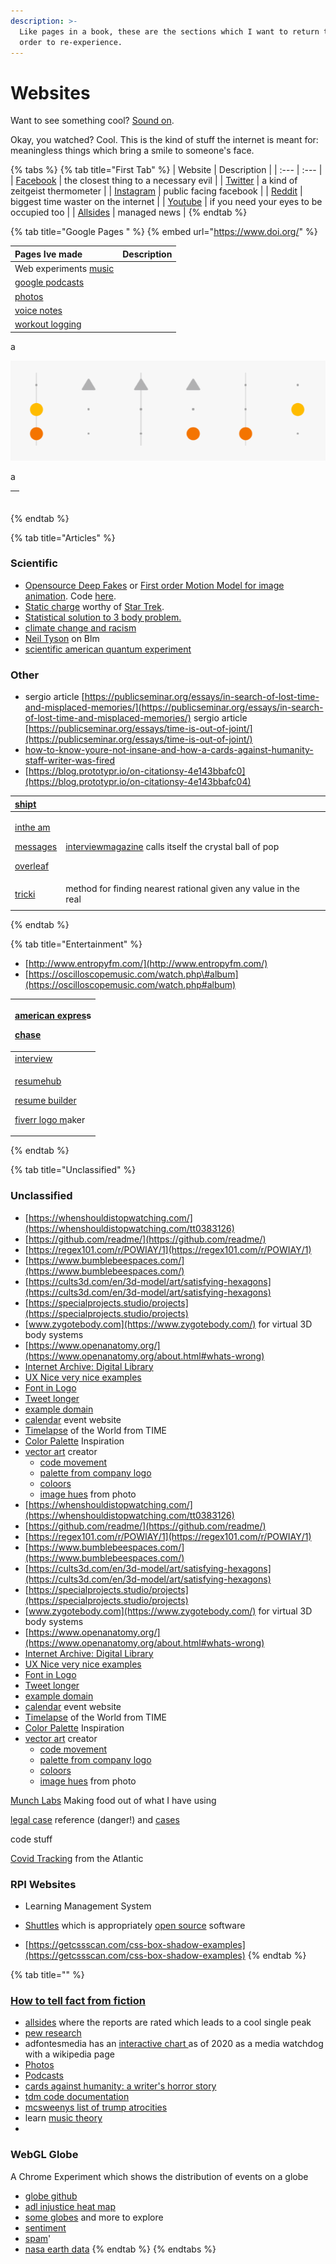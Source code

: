 ```yaml
---
description: >-
  Like pages in a book, these are the sections which I want to return to, in
  order to re-experience.
---
```


# Websites

Want to see something cool? [Sound on](https://matias.ma/nsfw/).

Okay, you watched? Cool. This is the kind of stuff the internet is meant for: meaningless things which bring a smile to someone's face. 



{% tabs %}
{% tab title="First Tab" %}
| Website | Description |
| :--- | :--- |
| [Facebook](https://www.facebook.com/) | the closest thing to a necessary evil |
| [Twitter](https://twitter.com/home) | a kind of zeitgeist thermometer |
| [Instagram](https://www.instagram.com/) | public facing facebook |
| [Reddit](https://old.reddit.com/) | biggest time waster on the internet  |
| [Youtube](https://www.youtube.com/) | if you need your eyes to be occupied too |
| [Allsides](https://www.allsides.com/unbiased-balanced-news) | managed news  |
{% endtab %}

{% tab title="Google Pages " %}
{% embed url="https://www.doi.org/" %}



| Pages Ive made | Description |
| :--- | :--- |
| Web experiments [music](https://musiclab.chromeexperiments.com/Rhythm/) |  |
| [google podcasts](https://podcasts.google.com/) |  |
| [photos](https://photos.google.com/)  |  |
| [voice notes](https://docs.google.com/document/d/1PZDdu35StF01ouViVFXqWO8qiDHgVRuzJqqfQtXxGso/edit)  |  |
| [workout logging](https://docs.google.com/forms/d/e/1FAIpQLSeuUSRzPsZfTRghr5SNV7Dw1EAgUZcuKh-ViF6CRkp8HLRbHw/viewform) |  |

a

![a beat in rythmn site](../../../.gitbook/assets/image%20%282%29.png)

a





<table>
  <thead>
    <tr>
      <th style="text-align:left">
        <p></p>
        <p></p>
      </th>
    </tr>
  </thead>
  <tbody></tbody>
</table>
{% endtab %}

{% tab title="Articles" %}
### Scientific



* [Opensource Deep Fakes](https://aliaksandrsiarohin.github.io/first-order-model-website/) or [First order Motion Model for image animation](http://papers.nips.cc/paper/8935-first-order-motion-model-for-image-animation). Code [here](https://github.com/AliaksandrSiarohin/first-order-model).
* [Static charge](http://web.archive.org/web/19961226041803/http://www.att.com/conferences/eosesd/s7.htm) worthy of [Star Trek](http://amasci.com/weird/unusual/swenson1.html).
* [Statistical solution to 3 body problem.](https://www.nature.com/articles/s41586-019-1833-8)
* [climate change and racism](https://e360.yale.edu/features/unequal-impact-the-deep-links-between-inequality-and-climate-change)
* [Neil Tyson](https://www.haydenplanetarium.org/tyson/commentary/2020-06-03-reflections-on-color-of-my-skin.php) on Blm
* [scientific american quantum experiment](https://blogs.scientificamerican.com/cross-check/my-quantum-experiment/)

### Other



* sergio article [https://publicseminar.org/essays/in-search-of-lost-time-and-misplaced-memories/](https://publicseminar.org/essays/in-search-of-lost-time-and-misplaced-memories/) sergio article [https://publicseminar.org/essays/time-is-out-of-joint/](https://publicseminar.org/essays/time-is-out-of-joint/)
* [how-to-know-youre-not-insane-and-how-a-cards-against-humanity-staff-writer-was-fired](https://medium.com/@nicolas.j.carter/how-to-know-youre-not-insane-and-how-a-cards-against-humanity-staff-writer-was-fired-40fe07fbbfe4)
* [https://blog.prototypr.io/on-citationsy-4e143bbafc0](https://blog.prototypr.io/on-citationsy-4e143bbafc04)



<table>
  <thead>
    <tr>
      <th style="text-align:left"><a href="https://shop.shipt.com/">shipt</a>
      </th>
      <th style="text-align:left"></th>
      <th style="text-align:left"></th>
    </tr>
  </thead>
  <tbody>
    <tr>
      <td style="text-align:left">
        <p><a href="https://trello.com/b/McoJNvPZ/intheam-tasks">inthe am </a>
        </p>
        <p><a href="https://messages.google.com/web/conversations">messages</a>
        </p>
        <p><a href="https://www.overleaf.com/project">overleaf</a>
        </p>
      </td>
      <td style="text-align:left">
        <p></p>
        <p><a href="https://www.interviewmagazine.com/">interviewmagazine</a> calls
          itself the crystal ball of pop</p>
      </td>
      <td style="text-align:left"></td>
    </tr>
    <tr>
      <td style="text-align:left"><a href="http://www.tricki.org/article/To_find_a_rational_with_low_denominator_near_a_given_real_use_continued_fractions">tricki</a>
      </td>
      <td style="text-align:left">method for finding nearest rational given any value in the real</td>
      <td
      style="text-align:left"></td>
    </tr>
    <tr>
      <td style="text-align:left"></td>
      <td style="text-align:left"></td>
      <td style="text-align:left"></td>
    </tr>
  </tbody>
</table>
{% endtab %}

{% tab title="Entertainment" %}


* [http://www.entropyfm.com/](http://www.entropyfm.com/)
* [https://oscilloscopemusic.com/watch.php\#album](https://oscilloscopemusic.com/watch.php#album)

<table>
  <thead>
    <tr>
      <th style="text-align:left">
        <p><a href="https://global.americanexpress.com/login/en-US?noRedirect=true&amp;DestPage=%2Ffunding-accounts%2Fadd">american expres</a>s</p>
        <p><a href="https://secure05b.chase.com/web/auth/dashboard#/dashboard/overviewAccounts/overview/index">chase</a>
        </p>
        <p></p>
      </th>
    </tr>
  </thead>
  <tbody>
    <tr>
      <td style="text-align:left"><a href="https://www.interviewmagazine.com/">interview</a>
      </td>
    </tr>
    <tr>
      <td style="text-align:left">
        <p><a href="https://www.resumehub.org/">resumehub</a>
        </p>
        <p><a href="https://www.resumebuilder.com/">resume builder</a>
        </p>
        <p><a href="https://www.fiverr.com/logo-maker">fiverr logo m</a>aker</p>
        <p></p>
      </td>
    </tr>
  </tbody>
</table>
{% endtab %}

{% tab title="Unclassified" %}
### Unclassified

* [https://whenshouldistopwatching.com/](https://whenshouldistopwatching.com/tt0383126)
* [https://github.com/readme/](https://github.com/readme/)
* [https://regex101.com/r/POWIAY/1](https://regex101.com/r/POWIAY/1)
* [https://www.bumblebeespaces.com/](https://www.bumblebeespaces.com/)
* [https://cults3d.com/en/3d-model/art/satisfying-hexagons](https://cults3d.com/en/3d-model/art/satisfying-hexagons)
* [https://specialprojects.studio/projects](https://specialprojects.studio/projects)
* [www.zygotebody.com](https://www.zygotebody.com/) for virtual 3D body systems
* [https://www.openanatomy.org/](https://www.openanatomy.org/about.html#whats-wrong)
* [Internet Archive: Digital Library](https://archive.org/)
* [UX Nice very nice examples](https://www.niceverynice.com/components)
* [Font in Logo](https://www.fontinlogo.com/)
* [Tweet longer ](https://www.twitlonger.com/)
* [example domain](http://example.com/)
* [calendar](http://www.webcal.fi/en/calendars.php) event website
* [Timelapse](https://world.time.com/timelapse/) of the World from TIME 
* [Color Palette](https://colorsinspo.com/) Inspiration 
* [vector art](https://icons8.com/vector-creator/new) creator
  * [code movement](https://copypalette.netlify.com/)
  * [palette from company logo ](https://air.inc/)
  * [coloors ](https://coolors.co/)
  * [image hues](https://imagehues.com/) from photo
* [https://whenshouldistopwatching.com/](https://whenshouldistopwatching.com/tt0383126)
* [https://github.com/readme/](https://github.com/readme/)
* [https://regex101.com/r/POWIAY/1](https://regex101.com/r/POWIAY/1)
* [https://www.bumblebeespaces.com/](https://www.bumblebeespaces.com/)
* [https://cults3d.com/en/3d-model/art/satisfying-hexagons](https://cults3d.com/en/3d-model/art/satisfying-hexagons)
* [https://specialprojects.studio/projects](https://specialprojects.studio/projects)
* [www.zygotebody.com](https://www.zygotebody.com/) for virtual 3D body systems
* [https://www.openanatomy.org/](https://www.openanatomy.org/about.html#whats-wrong)
* [Internet Archive: Digital Library](https://archive.org/)
* [UX Nice very nice examples](https://www.niceverynice.com/components)
* [Font in Logo](https://www.fontinlogo.com/)
* [Tweet longer ](https://www.twitlonger.com/)
* [example domain](http://example.com/)
* [calendar](http://www.webcal.fi/en/calendars.php) event website
* [Timelapse](https://world.time.com/timelapse/) of the World from TIME 
* [Color Palette](https://colorsinspo.com/) Inspiration 
* [vector art](https://icons8.com/vector-creator/new) creator
  * [code movement](https://copypalette.netlify.com/)
  * [palette from company logo ](https://air.inc/)
  * [coloors ](https://coolors.co/)
  * [image hues](https://imagehues.com/) from photo

[Munch Labs](https://munchlab.de/) Making food out of what I have using

[legal case](https://www.lexisnexis.com/en-us/home.page#case) reference \(danger!\) and [cases](https://www.oyez.org/) 

code stuff

[Covid Tracking](https://covidtracking.com/data/api) from the Atlantic

### RPI Websites

* Learning Management System
* [Shuttles](https://shuttles.rpi.edu/) which is appropriately [open source](https://github.com/wtg/shuttletracker) software 



* [https://getcssscan.com/css-box-shadow-examples](https://getcssscan.com/css-box-shadow-examples)
{% endtab %}

{% tab title="" %}




### [How to tell fact from fiction ](https://guides.lib.umich.edu/c.php?g=637508&p=4462444)

* [allsides](https://www.allsides.com/unbiased-balanced-news) where the reports are rated which leads to a cool single peak 
* [pew research](https://www.pewresearch.org/topics/political-polarization/)
* adfontesmedia has an [interactive chart ](https://www.youtube.com/watch?v=6aBsjT5HoGY)as of 2020 as a media watchdog with a wikipedia page
* [Photos ](https://photos.google.com/)
* [Podcasts](https://podcasts.google.com/)
* [cards against humanity: a writer's horror story ](https://medium.com/@nicolas.j.carter/how-to-know-youre-not-insane-and-how-a-cards-against-humanity-staff-writer-was-fired-40fe07fbbfe4)
* [tdm code documentation](https://docs.google.com/document/d/1GGwefpLOZ8AufHPpO78nbN88L4xSzB0qERzGm5ToT04/edit?auth_email=cnkinthorn@gmail.com)
* [mcsweenys list of trump atrocities](https://www.mcsweeneys.net/articles/the-complete-listing-so-far-atrocities-1-759#update)
* learn [music theory](https://www.musictheory.net/lessons)
* 
### WebGL Globe

A Chrome Experiment which shows the distribution of events on a globe 

* [globe github](https://github.com/dataarts/webgl-globe)
* [adl injustice heat map](https://www.adl.org/education-and-resources/resource-knowledge-base/adl-heat-map?s=eyJpZGVvbG9naWVzIjpbXSwiaW5jaWRlbnRzIjpbIkFudGktU2VtaXRpYyBJbmNpZGVudCJdLCJ5ZWFyIjpbMjAwMiwyMDIwXX0%253D)
* [some globes](https://experiments.withgoogle.com/chrome/globe) and more to explore 
* [sentiment ](http://sentdex.com/global-sentiment-analysis/)
* [spam](https://www.adaptivemobile.com/spamglobe/)'
* [nasa earth data](https://sedac.ciesin.columbia.edu/data/collection/gpw-v4/methods/method1)
{% endtab %}
{% endtabs %}



